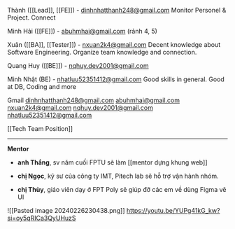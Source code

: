 Thành ([[Lead]], [[FE]]) - dinhnhatthanh248@gmail.com
	Monitor Personel & Project. Connect 

Minh Hải ([[FE]]) - abuhmhai@gmail.com (rảnh 4, 5)


Xuân ([[BA]], [[Tester]]) - nxuan2k4@gmail.com 
	Decent knowledge about Software Engineering. Organize team knowledge and connection. 

Quang Huy ([[BE]]) - nqhuy.dev2001@gmail.com

Minh Nhật (BE) - nhatluu52351412@gmail.com
	Good skills in general. Good at DB, Coding and more


Gmail
	dinhnhatthanh248@gmail.com
	abuhmhai@gmail.com
	nxuan2k4@gmail.com
	nqhuy.dev2001@gmail.com
	nhatluu52351412@gmail.com

[[Tech Team Position]]

---
**Mentor**

+ **anh Thắng**, sv năm cuối FPTU sẽ làm [[mentor dựng khung web]]
	
+ **chị Ngọc**, kỹ sư của công ty IMT, Pitech lab sẽ hỗ trợ vận hành nhóm.
	
+ **chị Thùy**, giáo viên dạy ở FPT Poly sẽ giúp đỡ các em về dùng Figma vẽ UI


![[Pasted image 20240226230438.png]]
https://youtu.be/YUPg41kG_kw?si=oy5qRICa3QyUHuzS


